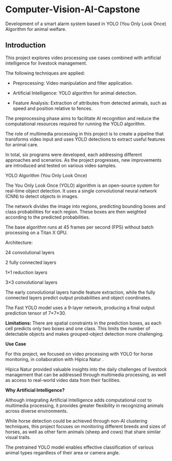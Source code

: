 # Computer-Vision-AI-Capstone
Development of a smart alarm system based in YOLO (You Only Look Once) Algorithm for animal welfare.

## Introduction

This project explores video processing use cases combined with artificial intelligence for livestock management.

The following techniques are applied:

- Preprocessing: Video manipulation and filter application.

- Artificial Intelligence: YOLO algorithm for animal detection.

- Feature Analysis: Extraction of attributes from detected animals, such as speed and position relative to fences.

The preprocessing phase aims to facilitate AI recognition and reduce the computational resources required for running the YOLO algorithm.

The role of multimedia processing in this project is to create a pipeline that transforms video input and uses YOLO detections to extract useful features for animal care.

In total, six programs were developed, each addressing different approaches and scenarios. As the project progresses, new improvements are introduced and tested on various video samples.

YOLO Algorithm (You Only Look Once)

The You Only Look Once (YOLO) algorithm is an open-source system for real-time object detection. It uses a single convolutional neural network (CNN) to detect objects in images.

The network divides the image into regions, predicting bounding boxes and class probabilities for each region. These boxes are then weighted according to the predicted probabilities.

The base algorithm runs at 45 frames per second (FPS) without batch processing on a Titan X GPU.

Architecture:

24 convolutional layers

2 fully connected layers

1×1 reduction layers

3×3 convolutional layers

The early convolutional layers handle feature extraction, while the fully connected layers predict output probabilities and object coordinates.

The Fast YOLO model uses a 9-layer network, producing a final output prediction tensor of 7×7×30.

**Limitations:**
There are spatial constraints in the prediction boxes, as each cell predicts only two boxes and one class. This limits the number of detectable objects and makes grouped-object detection more challenging.

**Use Case**

For this project, we focused on video processing with YOLO for horse monitoring, in collaboration with Hípica Natur
.

Hípica Natur provided valuable insights into the daily challenges of livestock management that can be addressed through multimedia processing, as well as access to real-world video data from their facilities.

**Why Artificial Intelligence?**

Although integrating Artificial Intelligence adds computational cost to multimedia processing, it provides greater flexibility in recognizing animals across diverse environments.

While horse detection could be achieved through non-AI clustering techniques, this project focuses on monitoring different breeds and sizes of horses, as well as other farm animals (sheep and cows) that share similar visual traits.

The pretrained YOLO model enables effective classification of various animal types regardless of their area or camera angle.

